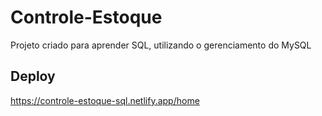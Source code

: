 # Controle-Estoque
Projeto criado para aprender SQL, utilizando o gerenciamento do MySQL

## Deploy
https://controle-estoque-sql.netlify.app/home

